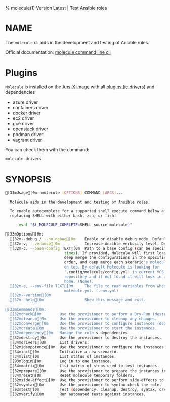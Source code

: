 % molecule(1) Version Latest | Test Ansible roles
# NAME

The `molecule` cli aids in the development and testing of Ansible roles.

Official documentation: [molecule command line cli](https://ansible.readthedocs.io/projects/molecule/usage/)

# Plugins

`Molecule` is installed on the [Ans-X image](../ans-x-docker-image.md) with all [plugins (ie drivers)](https://github.com/ansible-community/molecule-plugins) and dependencies

* azure driver
* containers driver
* docker driver
* ec2 driver
* gce driver
* openstack driver
* podman driver
* vagrant driver

You can check them with the command:
```bash
molecule drivers
```

# SYNOPSIS

```bash
[33mUsage[0m: molecule [OPTIONS] COMMAND [ARGS]...

  Molecule aids in the development and testing of Ansible roles.

  To enable autocomplete for a supported shell execute command below after
  replacing SHELL with either bash, zsh, or fish:

      eval "$(_MOLECULE_COMPLETE=SHELL_source molecule)"

[33mOptions[0m:
  [32m--debug / --no-debug[0m    Enable or disable debug mode. Default is disabled.
  [32m-v, --verbose[0m           Increase Ansible verbosity level. Default is 0.
  [32m-c, --base-config TEXT[0m  Path to a base config (can be specified multiple
                          times). If provided, Molecule will first load and
                          deep merge the configurations in the specified
                          order, and deep merge each scenario's molecule.yml
                          on top. By default Molecule is looking for
                          '.config/molecule/config.yml' in current VCS
                          repository and if not found it will look in user
                          home. (None).
  [32m-e, --env-file TEXT[0m     The file to read variables from when rendering
                          molecule.yml. (.env.yml)
  [32m--version[0m
  [32m--help[0m                  Show this message and exit.

[33mCommands[0m:
  [32mcheck[0m        Use the provisioner to perform a Dry-Run (destroy,...
  [32mcleanup[0m      Use the provisioner to cleanup any changes.
  [32mconverge[0m     Use the provisioner to configure instances (dependency,...
  [32mcreate[0m       Use the provisioner to start the instances.
  [32mdependency[0m   Manage the role's dependencies.
  [32mdestroy[0m      Use the provisioner to destroy the instances.
  [34mdrivers[0m      List drivers.
  [32midempotence[0m  Use the provisioner to configure the instances.
  [34minit[0m         Initialize a new scenario.
  [34mlist[0m         List status of instances.
  [93mlogin[0m        Log in to one instance.
  [34mmatrix[0m       List matrix of steps used to test instances.
  [32mprepare[0m      Use the provisioner to prepare the instances into a...
  [34mreset[0m        Reset molecule temporary folders.
  [32mside-effect[0m  Use the provisioner to perform side-effects to the instances.
  [32msyntax[0m       Use the provisioner to syntax check the role.
  [93mtest[0m         Test (dependency, cleanup, destroy, syntax, create,...
  [32mverify[0m       Run automated tests against instances.
```